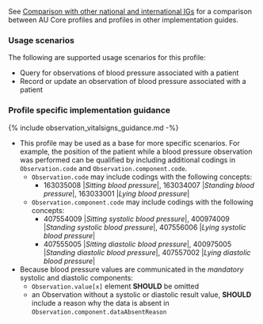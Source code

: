 See [Comparison with other national and international IGs](comparison.html) for a comparison between AU Core profiles and profiles in other implementation guides.

### Usage scenarios

The following are supported usage scenarios for this profile:

- Query for observations of blood pressure associated with a patient
- Record or update an observation of blood pressure associated with a patient

### Profile specific implementation guidance
{% include observation_vitalsigns_guidance.md -%}
- This profile may be used as a base for more specific scenarios. For example, the position of the patient while a blood pressure observation was performed can be qualified by including additional codings in `Observation.code` and `Observation.component.code`.
  - `Observation.code` may include codings with the following concepts:
    - 163035008 \|*Sitting blood pressure*\|, 163034007 \|*Standing blood pressure*\|, 163033001 \|*Lying blood pressure*\|
  - `Observation.component.code` may include codings with the following concepts:
    - 407554009 \|*Sitting systolic blood pressure*\|, 400974009 \|*Standing systolic blood pressure*\|, 407556006 \|*Lying systolic blood pressure*\|
    - 407555005 \|*Sitting diastolic blood pressure*\|, 400975005 \|*Standing diastolic blood pressure*\|, 407557002 \|*Lying diastolic blood pressure*\|
- Because blood pressure values are communicated in the *mandatory* systolic and diastolic components:
  - `Observation.value[x]` element **SHOULD** be omitted
  - an Observation without a systolic or diastolic result value, **SHOULD** include a reason why the data is absent in `Observation.component.dataAbsentReason`


